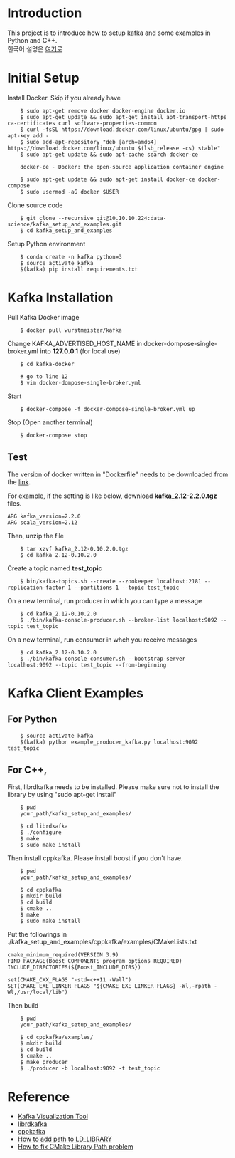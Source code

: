 Introduction  
============  

This project is to introduce how to setup kafka and some examples in Python and C++.  
힌국어 설명은 [여기로](https://www.tigiminsight.com/kafka-setup-and-examples/)

Initial Setup  
==============  

Install Docker. Skip if you already have
```    
    $ sudo apt-get remove docker docker-engine docker.io  
    $ sudo apt-get update && sudo apt-get install apt-transport-https ca-certificates curl software-properties-common  
    $ curl -fsSL https://download.docker.com/linux/ubuntu/gpg | sudo apt-key add -  
    $ sudo add-apt-repository "deb [arch=amd64] https://download.docker.com/linux/ubuntu $(lsb_release -cs) stable"
    $ sudo apt-get update && sudo apt-cache search docker-ce

    docker-ce - Docker: the open-source application container engine

    $ sudo apt-get update && sudo apt-get install docker-ce docker-compose
    $ sudo usermod -aG docker $USER
```  

Clone source code  
```  
    $ git clone --recursive git@10.10.10.224:data-science/kafka_setup_and_examples.git  
    $ cd kafka_setup_and_examples
```

Setup Python environment       
```  
    $ conda create -n kafka python=3  
    $ source activate kafka  
    $(kafka) pip install requirements.txt  
```  

Kafka Installation  
==================  

Pull Kafka Docker image  

```
    $ docker pull wurstmeister/kafka
```

Change KAFKA_ADVERTISED_HOST_NAME in docker-dompose-single-broker.yml into **127.0.0.1** (for local use)

```
    $ cd kafka-docker

    # go to line 12
    $ vim docker-dompose-single-broker.yml
```

Start

```
    $ docker-compose -f docker-compose-single-broker.yml up
```

Stop (Open another terminal)

```
    $ docker-compose stop 
```

## Test 

The version of docker written in "Dockerfile" needs to be downloaded from the [link](http://archive.apache.org/dist/kafka/). 

For example, if the setting is like below, download **kafka_2.12-2.2.0.tgz** files.   

    ARG kafka_version=2.2.0  
    ARG scala_version=2.12  

Then, unzip the file  

```  
    $ tar xzvf kafka_2.12-0.10.2.0.tgz  
    $ cd kafka_2.12-0.10.2.0  
```  

Create a topic named **test_topic**  
```  
    $ bin/kafka-topics.sh --create --zookeeper localhost:2181 --replication-factor 1 --partitions 1 --topic test_topic  
```  

On a new terminal, run producer in which you can type a message

``` 
    $ cd kafka_2.12-0.10.2.0
    $ ./bin/kafka-console-producer.sh --broker-list localhost:9092 --topic test_topic  
```

On a new terminal, run consumer in whch you receive messages  

```
    $ cd kafka_2.12-0.10.2.0
    $ ./bin/kafka-console-consumer.sh --bootstrap-server localhost:9092 --topic test_topic --from-beginning
```

Kafka Client Examples  
=====================  

## For Python  

```
    $ source activate kafka  
    $(kafka) python example_producer_kafka.py localhost:9092 test_topic  
```

## For C++, 

First, librdkafka needs to be installed. Please make sure not to install the library by using "sudo apt-get install"  

```  
    $ pwd   
    your_path/kafka_setup_and_examples/  

    $ cd librdkafka   
    $ ./configure  
    $ make  
    $ sudo make install  
```

Then install cppkafka. Please install boost if you don't have.  

```  
    $ pwd
    your_path/kafka_setup_and_examples/
    
    $ cd cppkafka  
    $ mkdir build  
    $ cd build  
    $ cmake ..  
    $ make   
    $ sudo make install  
```

Put the followings in ./kafka_setup_and_examples/cppkafka/examples/CMakeLists.txt 

    cmake_minimum_required(VERSION 3.9)
    FIND_PACKAGE(Boost COMPONENTS program_options REQUIRED)
    INCLUDE_DIRECTORIES(${Boost_INCLUDE_DIRS})

    set(CMAKE_CXX_FLAGS "-std=c++11 -Wall")
    SET(CMAKE_EXE_LINKER_FLAGS "${CMAKE_EXE_LINKER_FLAGS} -Wl,-rpath -Wl,/usr/local/lib")

Then build

```  
    $ pwd
    your_path/kafka_setup_and_examples/
    
    $ cd cppkafka/examples/
    $ mkdir build
    $ cd build
    $ cmake ..
    $ make producer 
    $ ./producer -b localhost:9092 -t test_topic

```  

Reference  
=========  
- [Kafka Visualization Tool](http://www.kafkatool.com/features.html)  
- [librdkafka](https://github.com/edenhill/librdkafka)  
- [cppkafka](https://github.com/mfontanini/cppkafka)  
- [How to add path to LD_LIBRARY](https://stackoverflow.com/questions/480764/linux-error-while-loading-shared-libraries-cannot-open-shared-object-file-no-s)  
- [How to fix CMake Library Path problem](https://stackoverflow.com/questions/30380257/how-can-ld-library-path-be-changed-within-cmake)  